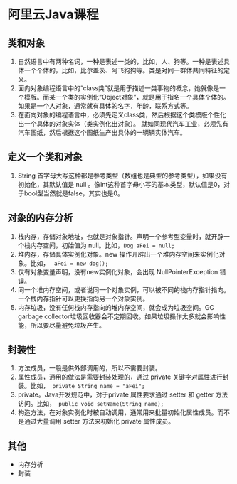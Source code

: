 # 阿里云Java课程

## 类和对象
1. 自然语言中有两种名词，一种是表述一类的，比如，人、狗等。一种是表述具体一个个体的，比如，比尔盖茨、阿飞狗狗等。类是对同一群体共同特征的定义。
1. 面向对象编程语言中的“class类”就是用于描述一类事物的概念，她就像是一个模版。而某一个类的实例化“Object对象”，就是用于指名一个具体个体的。如果是一个人对象，通常就有具体的名字，年龄，联系方式等。
1. 在面向对象的编程语言中，必须先定义class类，然后根据这个类模版个性化出一个具体的对象实体（类实例化出对象）。 就如同现代汽车工业，必须先有汽车图纸，然后根据这个图纸生产出具体的一辆辆实体汽车。

## 定义一个类和对象

1. String 首字母大写这种都是参考类型（数组也是典型的参考类型），如果没有初始化，其默认值是 null 。像int这种首字母小写的基本类型，默认值是0，对于bool型当然就是false，其实也是0。

## 对象的内存分析

1. 栈内存，存储对象地址，也就是对象指针。声明一个参考型变量时，就开辟一个栈内存空间，初始值为 null。比如，`Dog aFei = null;`
1. 堆内存，存储具体实例化对象。new 操作开辟出一个堆内存空间来实例化对象。比如， ` aFei = new dog();`
1. 仅有对象变量声明，没有new实例化对象，会出现 NullPointerException 错误。
1. 同一个堆内存空间，或者说同一个对象实例，可以被不同的栈内存指针指向。一个栈内存指针可以更换指向另一个对象实例。
1. 内存垃圾，没有任何栈内存指向的堆内存空间，就会成为垃圾空间。GC garbage collector垃圾回收器会不定期回收。如果垃圾操作太多就会影响性能，所以要尽量避免垃圾产生。

## 封装性
1. 方法成员，一般是供外部调用的，所以不需要封装。
1. 属性成员，通用的做法是需要封装处理的，通过 private 关键字对属性进行封装。比如，` private String name = "aFei";`
1. private。Java开发规范中，对于private 属性要求通过 setter 和 getter 方法访问。比如，` public void setName(String name);`
1. 构造方法，在对象实例化时被自动调用，通常用来批量初始化属性成员。而不是通过大量调用 setter 方法来初始化 private 属性成员。

## 其他
- 内存分析
- 封装